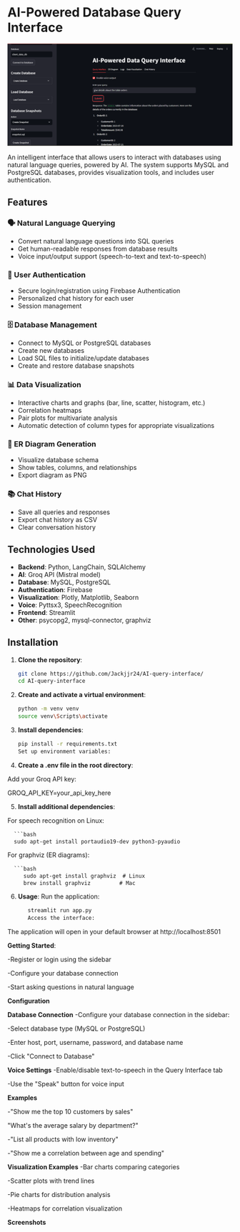 # AI-Powered Database Query Interface

![Project Banner](https://github.com/Jackjjr24/AI-query-interface/blob/main/images/banner)

An intelligent interface that allows users to interact with databases using natural language queries, powered by AI. The system supports MySQL and PostgreSQL databases, provides visualization tools, and includes user authentication.

## Features

### 🗣️ Natural Language Querying
- Convert natural language questions into SQL queries
- Get human-readable responses from database results
- Voice input/output support (speech-to-text and text-to-speech)

### 🔐 User Authentication
- Secure login/registration using Firebase Authentication
- Personalized chat history for each user
- Session management

### 🗄️ Database Management
- Connect to MySQL or PostgreSQL databases
- Create new databases
- Load SQL files to initialize/update databases
- Create and restore database snapshots

### 📊 Data Visualization
- Interactive charts and graphs (bar, line, scatter, histogram, etc.)
- Correlation heatmaps
- Pair plots for multivariate analysis
- Automatic detection of column types for appropriate visualizations

### 📝 ER Diagram Generation
- Visualize database schema
- Show tables, columns, and relationships
- Export diagram as PNG

### 📚 Chat History
- Save all queries and responses
- Export chat history as CSV
- Clear conversation history

## Technologies Used

- **Backend**: Python, LangChain, SQLAlchemy
- **AI**: Groq API (Mistral model)
- **Database**: MySQL, PostgreSQL
- **Authentication**: Firebase
- **Visualization**: Plotly, Matplotlib, Seaborn
- **Voice**: Pyttsx3, SpeechRecognition
- **Frontend**: Streamlit
- **Other**: psycopg2, mysql-connector, graphviz

## Installation

1. **Clone the repository**:
   ```bash
   git clone https://github.com/Jackjjr24/AI-query-interface/
   cd AI-query-interface

2. **Create and activate a virtual environment**:

   ```bash
   python -m venv venv
   source venv\Scripts\activate

3. **Install dependencies**:

   ```bash
   pip install -r requirements.txt
   Set up environment variables:

4. **Create a .env file in the root directory**:

Add your Groq API key:

GROQ_API_KEY=your_api_key_here

5. **Install additional dependencies**:

For speech recognition on Linux:

      ```bash
      sudo apt-get install portaudio19-dev python3-pyaudio


For graphviz (ER diagrams):

      ```bash
         sudo apt-get install graphviz  # Linux
         brew install graphviz         # Mac

6. **Usage**:
Run the application:

      ```bash
         streamlit run app.py
         Access the interface:

The application will open in your default browser at http://localhost:8501

**Getting Started**:

   -Register or login using the sidebar

   -Configure your database connection

   -Start asking questions in natural language

**Configuration**

 **Database Connection**
   -Configure your database connection in the sidebar:

   -Select database type (MySQL or PostgreSQL)

   -Enter host, port, username, password, and database name

   -Click "Connect to Database"

**Voice Settings**
   -Enable/disable text-to-speech in the Query Interface tab

   -Use the "Speak" button for voice input

**Examples**
   
   -"Show me the top 10 customers by sales"

   "What's the average salary by department?"

   -"List all products with low inventory"

   -"Show me a correlation between age and spending"

**Visualization Examples**
   -Bar charts comparing categories

   -Scatter plots with trend lines

   -Pie charts for distribution analysis

   -Heatmaps for correlation visualization

**Screenshots**




